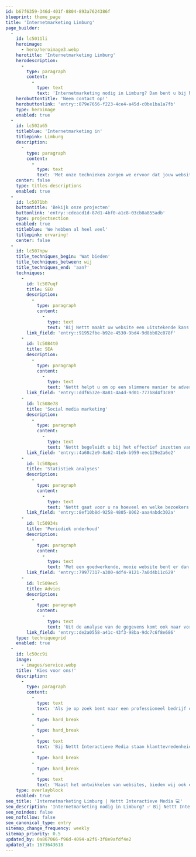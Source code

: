 ```yaml
---
id: b67f6359-346d-401f-8804-893a7624386f
blueprint: theme_page
title: 'Internetmarketing Limburg'
page_builder:
  -
    id: lc5011li
    heroimage:
      - hero/heroimage3.webp
    herotitle: 'Internetmarketing Limburg'
    herodescription:
      -
        type: paragraph
        content:
          -
            type: text
            text: 'Internetmarketing nodig in Limburg? Dan bent u bij Nettt Interactieve Media op het juiste adres! Wij bieden verschillende technieken om uw vindbaarheid te vergroten! '
    herobuttontitle: 'Neem contact op!'
    herobuttonlink: 'entry::879e7656-f223-4ce4-a45d-c0be1ba1a7fb'
    type: heroimage
    enabled: true
  -
    id: lc502a65
    titleblue: 'Internetmarketing in'
    titlepink: Limburg
    description:
      -
        type: paragraph
        content:
          -
            type: text
            text: 'Met onze technieken zorgen we ervoor dat jouw website goed vindbaar is voor de zoekmachines. We helpen je om de doelgroep te vinden en te bereiken. Door optimaal gebruik te maken van data, kanalen en middelen.'
    center: false
    type: titles-descriptions
    enabled: true
  -
    id: lc5071bh
    buttontitle: 'Bekijk onze projecten'
    buttonlink: 'entry::cdeacd1d-87d1-4bf0-a1c8-03cb8a855adb'
    type: projectsection
    enabled: true
    titleblue: 'We hebben al heel veel'
    titlepink: ervaring!
    center: false
  -
    id: lc507npw
    title_techniques_begin: 'Wat bieden'
    title_techniques_between: wij
    title_techniques_end: 'aan?'
    techniques:
      -
        id: lc507uqf
        title: SEO
        description:
          -
            type: paragraph
            content:
              -
                type: text
                text: 'Bij Nettt maakt uw website een uitstekende kans om bij de populairste zoekmachines (Google, Yahoo, Ilse, Zoek) in de top tien van zoekresultaten te komen.'
        link_field: 'entry::91952fbe-b92e-4530-9bd4-9d8bb02c078f'
      -
        id: lc5084t0
        title: SEA
        description:
          -
            type: paragraph
            content:
              -
                type: text
                text: 'Nettt helpt u om op een slimmere manier te adverteren op internet, zodanig dat uw advertentie in de top komt te staan in lijsten van zoekresultaten.'
        link_field: 'entry::ddf6532e-8a81-4a4d-9d01-777b8d4f3c89'
      -
        id: lc508e78
        title: 'Social media marketing'
        description:
          -
            type: paragraph
            content:
              -
                type: text
                text: 'Nettt begeleidt u bij het effectief inzetten van social media om zo snel een gewenst imago rondom uw bedrijf te creëren.'
        link_field: 'entry::4a68c2e9-8a62-41eb-b959-eec129e2a6e2'
      -
        id: lc508pos
        title: 'Statistiek analyses'
        description:
          -
            type: paragraph
            content:
              -
                type: text
                text: 'Nettt gaat voor u na hoeveel en welke bezoekers uw site in een bepaalde periode hebben geraadpleegd.'
        link_field: 'entry::8ef10b8d-9258-4805-8062-aaa4abdc302a'
      -
        id: lc50934s
        title: 'Periodiek onderhoud'
        description:
          -
            type: paragraph
            content:
              -
                type: text
                text: 'Met een goedwerkende, mooie website bent er dan ook niet: grondig, periodiek onderhoud is een absolute must.'
        link_field: 'entry::79977317-a300-4df4-9121-7a0d4b11c629'
      -
        id: lc509ec5
        title: Advies
        description:
          -
            type: paragraph
            content:
              -
                type: text
                text: 'Uit de analyse van de gegevens komt ook naar voren welke onderdelen van uw website goed en minder goed worden bezocht.'
        link_field: 'entry::de2a0558-a41c-43f3-98ba-9dc7c6f8e686'
    type: techniquegrid
    enabled: true
  -
    id: lc50cc9i
    image:
      - images/service.webp
    title: 'Kies voor ons!'
    description:
      -
        type: paragraph
        content:
          -
            type: text
            text: 'Als je op zoek bent naar een professioneel bedrijf om uw website te laten maken, is Nettt Interactieve Media een uitstekende keuze. Onze team bestaat uit ervaren webontwikkelaars en ontwerpers die zorgen voor de bouw en het ontwerp van hoogwaardige websites.'
          -
            type: hard_break
          -
            type: hard_break
          -
            type: text
            text: 'Bij Nettt Interactieve Media staan klanttevredenheid en kwaliteit voorop. Wij werken nauw samen met onze klanten om te zorgen dat ze een website krijgen die aan al hun wensen voldoet en die effectief is in het bereiken van hun doelen.'
          -
            type: hard_break
          -
            type: hard_break
          -
            type: text
            text: 'Naast het ontwikkelen van websites, bieden wij ook een aantal andere diensten, zoals zoekmachineoptimalisatie (SEO), social media marketing en e-mailmarketing. Dit betekent dat wij uw kunnen helpen om je online aanwezigheid te versterken en ervoor te zorgen dat je website zichtbaar is voor uw doelgroep.'
    type: overlayblock
    enabled: true
seo_title: 'Internetmarketing Limburg | Nettt Interactieve Media 💻'
seo_description: 'Internetmarketing nodig in Limburg? ✅ Bij Nettt Interactieve Media bieden wij verschillende technieken om uw vindbaarheid te vergroten! 💻'
seo_noindex: false
seo_nofollow: false
seo_canonical_type: entry
sitemap_change_frequency: weekly
sitemap_priority: 0.5
updated_by: 0a867066-f96d-4094-a2f6-3f8e9afdf4e2
updated_at: 1673643618
---
```

